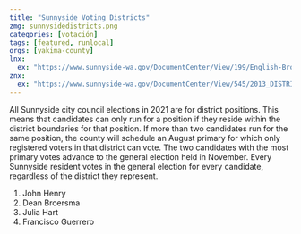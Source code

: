 ```yaml
---
title: "Sunnyside Voting Districts"
zmg: sunnysidedistricts.png
categories: [votación]
tags: [featured, runlocal]
orgs: [yakima-county]
lnx: 
  ex: "https://www.sunnyside-wa.gov/DocumentCenter/View/199/English-Brochure_Electoral-Districts"
znx:
  ex: "https://www.sunnyside-wa.gov/DocumentCenter/View/545/2013_DISTRICT-MAP"
---
```


All Sunnyside city council elections in 2021 are for district positions. This means that candidates can only run for a position if they reside within the district boundaries for that position. If more than two candidates run for the same position, the county will schedule an August primary for which only registered voters in that district can vote. The two candidates with the most primary votes advance to the general election held in November. Every Sunnyside resident votes in the general election for every candidate, regardless of the district they represent. 

1. John Henry
2. Dean Broersma
3. Julia Hart
4. Francisco Guerrero
